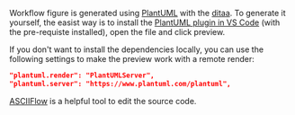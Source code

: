 <!--
SPDX-FileCopyrightText: The InstructLab Authors
SPDX-License-Identifier: Apache-2.0
-->

Workflow figure is generated using [PlantUML](https://plantuml.com/ditaa) with the [ditaa](https://ditaa.sourceforge.net).
To generate it yourself, the easist way is to install the [PlantUML plugin in VS Code](https://marketplace.visualstudio.com/items?itemName=jebbs.plantuml) (with the pre-requiste installed), open the file and click preview.

If you don't want to install the dependencies locally, you can use the following settings to make the preview work with a remote render:
```json
"plantuml.render": "PlantUMLServer",
"plantuml.server": "https://www.plantuml.com/plantuml",
```

[ASCIIFlow](https://asciiflow.com/#/) is a helpful tool to edit the source code.